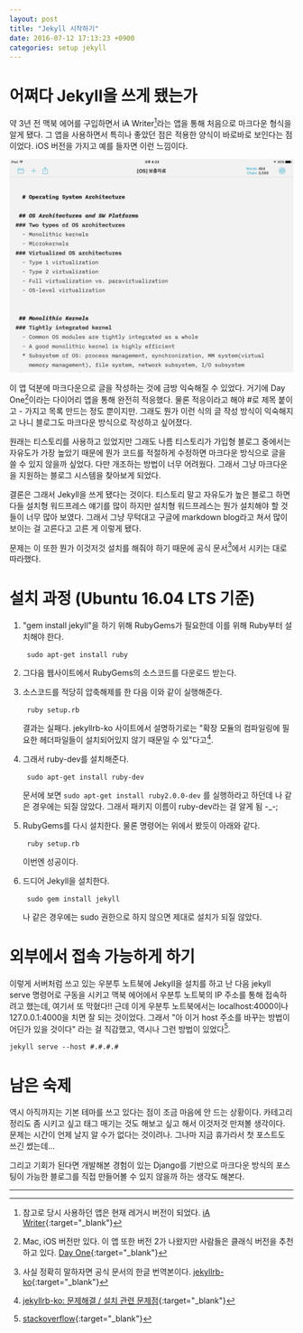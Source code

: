 ```yaml
---
layout: post
title: "Jekyll 시작하기"
date: 2016-07-12 17:13:23 +0900
categories: setup jekyll
---
```


# 어쩌다 Jekyll을 쓰게 됐는가

약 3년 전 맥북 에어를 구입하면서 iA Writer[^1]라는 앱을 통해 처음으로 마크다운 형식을 알게 됐다. 그 앱을 사용하면서 특히나 좋았던 점은 적용한 양식이 바로바로 보인다는 점이었다. iOS 버전을 가지고 예를 들자면 이런 느낌이다.

![iA Writer](/media/images/2016-07-03-01.jpg)

이 앱 덕분에 마크다운으로 글을 작성하는 것에 금방 익숙해질 수 있었다. 거기에 Day One[^2]이라는 다이어리 앱을 통해 완전히 적응했다. 물론 적응이라고 해야 \#로 제목 붙이고 \- 가지고 목록 만드는 정도 뿐이지만. 그래도 뭔가 이런 식의 글 작성 방식이 익숙해지고 나니 블로그도 마크다운 방식으로 작성하고 싶어졌다.

원래는 티스토리를 사용하고 있었지만 그래도 나름 티스토리가 가입형 블로그 중에서는 자유도가 가장 높았기 때문에 뭔가 코드를 적절하게 수정하면 마크다운 방식으로 글을 쓸 수 있지 않을까 싶었다. 다만 개조하는 방법이 너무 어려웠다. 그래서 그냥 마크다운을 지원하는 블로그 시스템을 찾아보게 되었다.

결론은 그래서 Jekyll을 쓰게 됐다는 것이다. 티스토리 말고 자유도가 높은 블로그 하면 다들 설치형 워드프레스 얘기를 많이 하지만 설치형 워드프레스는 뭔가 설치해야 할 것들이 너무 많아 보였다. 그래서 그냥 무턱대고 구글에 markdown blog라고 쳐서 많이 보이는 걸 고른다고 고른 게 이렇게 됐다.

문제는 이 또한 뭔가 이것저것 설치를 해줘야 하기 때문에 공식 문서[^3]에서 시키는 대로 따라했다.

# 설치 과정 (Ubuntu 16.04 LTS 기준)

1. "gem install jekyll"을 하기 위해 RubyGems가 필요한데 이를 위해 Ruby부터 설치해야 한다.

		sudo apt-get install ruby

2. 그다음 웹사이트에서 RubyGems의 소스코드를 다운로드 받는다.
3. 소스코드를 적당히 압축해제를 한 다음 이와 같이 실행해준다.

		ruby setup.rb

	결과는 실패다. jekyllrb-ko 사이트에서 설명하기로는 "확장 모듈의 컴파일링에 필요한 헤더파일들이 설치되어있지 않기 때문일 수 있"다고[^4].

4. 그래서 ruby-dev를 설치해준다.

		sudo apt-get install ruby-dev

	문서에 보면 `sudo apt-get install ruby2.0.0-dev` 를 실행하라고 하던데 나 같은 경우에는 되질 않았다. 그래서 패키지 이름이 ruby-dev라는 걸 알게 됨 -\_-;

5. RubyGems를 다시 설치한다. 물론 명령어는 위에서 봤듯이 아래와 같다.

		ruby setup.rb

	이번엔 성공이다.

6. 드디어 Jekyll을 설치한다.

		sudo gem install jekyll

	나 같은 경우에는 sudo 권한으로 하지 않으면 제대로 설치가 되질 않았다.

# 외부에서 접속 가능하게 하기

이렇게 서버처럼 쓰고 있는 우분투 노트북에 Jekyll을 설치를 하고 난 다음 jekyll serve 명령어로 구동을 시키고 맥북 에어에서 우분투 노트북의 IP 주소를 통해 접속하려고 했는데, 여기서 또 막혔다!! 근데 이게 우분투 노트북에서는 localhost:4000이나 127.0.0.1:4000을 치면 잘 되는 것이었다. 그래서 "아 이거 host 주소를 바꾸는 방법이 어딘가 있을 것이다" 라는 걸 직감했고, 역시나 그런 방법이 있었다[^5].

	jekyll serve --host #.#.#.#

# 남은 숙제

역시 아직까지는 기본 테마를 쓰고 있다는 점이 조금 마음에 안 드는 상황이다. 카테고리 정리도 좀 시키고 싶고 태그 매기는 것도 해보고 싶고 해서 이것저것 만져볼 생각이다. 문제는 시간이 언제 날지 알 수가 없다는 것이려나. 그나마 지금 휴가라서 첫 포스트도 쓰긴 썼는데...

그리고 기회가 된다면 개발해본 경험이 있는 Django를 기반으로 마크다운 방식의 포스팅이 가능한 블로그를 직접 만들어볼 수 있지 않을까 하는 생각도 해본다.

---

[^1]: 참고로 당시 사용하던 앱은 현재 레거시 버전이 되었다. [iA Writer](https://ia.net/writer){:target="\_blank"}
[^2]: Mac, iOS 버전만 있다. 이 앱 또한 버전 2가 나왔지만 사람들은 클래식 버전을 추천하고 있다. [Day One](http://dayoneapp.com){:target="\_blank"}
[^3]: 사실 정확히 말하자면 공식 문서의 한글 번역본이다. [jekyllrb-ko](https://jekyllrb-ko.github.io){:target="\_blank"}
[^4]: [jekyllrb-ko: 문제해결 / 설치 관련 문제점](https://jekyllrb-ko.github.io/docs/troubleshooting/#installation-problems){:target="\_blank"}
[^5]: [stackoverflow](http://stackoverflow.com/questions/16608466/connect-to-a-locally-built-jekyll-server-using-mobile-devices-in-the-lan){:target="\_blank"}
